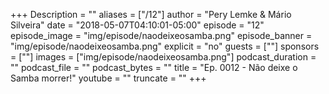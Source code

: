 +++
Description = ""
aliases = ["/12"]
author = "Pery Lemke & Mário Silveira"
date = "2018-05-07T04:10:01-05:00"
episode = "12"
episode_image = "img/episode/naodeixeosamba.png"
episode_banner = "img/episode/naodeixeosamba.png"
explicit = "no"
guests = [""]
sponsors = [""]
images = ["img/episode/naodeixeosamba.png"]
podcast_duration = ""
podcast_file = ""
podcast_bytes = ""
title = "Ep. 0012 - Não deixe o Samba morrer!"
youtube = ""
truncate = ""
+++

